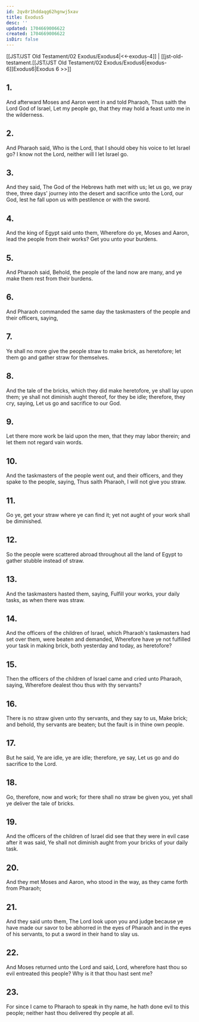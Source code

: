 ```yaml
---
id: 2qv8r1hddaqg62hgnwj5xav
title: Exodus5
desc: ''
updated: 1704669006622
created: 1704669006622
isDir: false
---
```

[[JST/JST Old Testament/02 Exodus/Exodus4|<<-exodus-4]] | [[jst-old-testament.[[JST/JST Old Testament/02 Exodus/Exodus6|exodus-6]]Exodus6|Exodus 6 >>]]
## 1.
And afterward Moses and Aaron went in and told Pharaoh, Thus saith the Lord God of Israel, Let my people go, that they may hold a feast unto me in the wilderness.
## 2.
And Pharaoh said, Who is the Lord, that I should obey his voice to let Israel go? I know not the Lord, neither will I let Israel go.
## 3.
And they said, The God of the Hebrews hath met with us; let us go, we pray thee, three days\' journey into the desert and sacrifice unto the Lord, our God, lest he fall upon us with pestilence or with the sword.
## 4.
And the king of Egypt said unto them, Wherefore do ye, Moses and Aaron, lead the people from their works? Get you unto your burdens.
## 5.
And Pharaoh said, Behold, the people of the land now are many, and ye make them rest from their burdens.
## 6.
And Pharaoh commanded the same day the taskmasters of the people and their officers, saying,
## 7.
Ye shall no more give the people straw to make brick, as heretofore; let them go and gather straw for themselves.
## 8.
And the tale of the bricks, which they did make heretofore, ye shall lay upon them; ye shall not diminish aught thereof, for they be idle; therefore, they cry, saying, Let us go and sacrifice to our God.
## 9.
Let there more work be laid upon the men, that they may labor therein; and let them not regard vain words.
## 10.
And the taskmasters of the people went out, and their officers, and they spake to the people, saying, Thus saith Pharaoh, I will not give you straw.
## 11.
Go ye, get your straw where ye can find it; yet not aught of your work shall be diminished.
## 12.
So the people were scattered abroad throughout all the land of Egypt to gather stubble instead of straw.
## 13.
And the taskmasters hasted them, saying, Fulfill your works, your daily tasks, as when there was straw.
## 14.
And the officers of the children of Israel, which Pharaoh\'s taskmasters had set over them, were beaten and demanded, Wherefore have ye not fulfilled your task in making brick, both yesterday and today, as heretofore?
## 15.
Then the officers of the children of Israel came and cried unto Pharaoh, saying, Wherefore dealest thou thus with thy servants?
## 16.
There is no straw given unto thy servants, and they say to us, Make brick; and behold, thy servants are beaten; but the fault is in thine own people.
## 17.
But he said, Ye are idle, ye are idle; therefore, ye say, Let us go and do sacrifice to the Lord.
## 18.
Go, therefore, now and work; for there shall no straw be given you, yet shall ye deliver the tale of bricks.
## 19.
And the officers of the children of Israel did see that they were in evil case after it was said, Ye shall not diminish aught from your bricks of your daily task.
## 20.
And they met Moses and Aaron, who stood in the way, as they came forth from Pharaoh;
## 21.
And they said unto them, The Lord look upon you and judge because ye have made our savor to be abhorred in the eyes of Pharaoh and in the eyes of his servants, to put a sword in their hand to slay us.
## 22.
And Moses returned unto the Lord and said, Lord, wherefore hast thou so evil entreated this people? Why is it that thou hast sent me?
## 23.
For since I came to Pharaoh to speak in thy name, he hath done evil to this people; neither hast thou delivered thy people at all.


